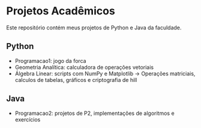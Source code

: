 # Projetos Acadêmicos

Este repositório contém meus projetos de Python e Java da faculdade.

## Python
- Programacao1: jogo da forca 
- Geometria Analítica: calculadora de operações vetoriais
- Álgebra Linear: scripts com NumPy e Matplotlib -> Operações matriciais, calculos de tabelas, gráficos e criptografia de hill

## Java
- Programacao2: projetos de P2, implementações de algoritmos e exercícios

